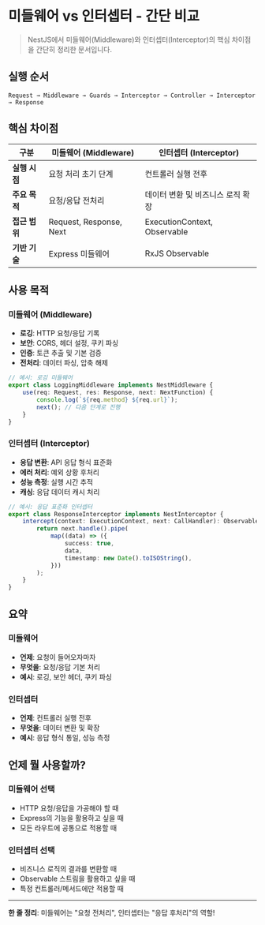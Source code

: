 # 미들웨어 vs 인터셉터 - 간단 비교

> NestJS에서 미들웨어(Middleware)와 인터셉터(Interceptor)의 핵심 차이점을 간단히 정리한 문서입니다.

## 실행 순서

```
Request → Middleware → Guards → Interceptor → Controller → Interceptor → Response
```

## 핵심 차이점

| 구분          | 미들웨어 (Middleware)   | 인터셉터 (Interceptor)            |
| ------------- | ----------------------- | --------------------------------- |
| **실행 시점** | 요청 처리 초기 단계     | 컨트롤러 실행 전후                |
| **주요 목적** | 요청/응답 전처리        | 데이터 변환 및 비즈니스 로직 확장 |
| **접근 범위** | Request, Response, Next | ExecutionContext, Observable      |
| **기반 기술** | Express 미들웨어        | RxJS Observable                   |

## 사용 목적

### 미들웨어 (Middleware)

-   **로깅**: HTTP 요청/응답 기록
-   **보안**: CORS, 헤더 설정, 쿠키 파싱
-   **인증**: 토큰 추출 및 기본 검증
-   **전처리**: 데이터 파싱, 압축 해제

```typescript
// 예시: 로깅 미들웨어
export class LoggingMiddleware implements NestMiddleware {
    use(req: Request, res: Response, next: NextFunction) {
        console.log(`${req.method} ${req.url}`);
        next(); // 다음 단계로 진행
    }
}
```

### 인터셉터 (Interceptor)

-   **응답 변환**: API 응답 형식 표준화
-   **에러 처리**: 예외 상황 후처리
-   **성능 측정**: 실행 시간 추적
-   **캐싱**: 응답 데이터 캐시 처리

```typescript
// 예시: 응답 표준화 인터셉터
export class ResponseInterceptor implements NestInterceptor {
    intercept(context: ExecutionContext, next: CallHandler): Observable<any> {
        return next.handle().pipe(
            map((data) => ({
                success: true,
                data,
                timestamp: new Date().toISOString(),
            }))
        );
    }
}
```

## 요약

### **미들웨어**

-   **언제**: 요청이 들어오자마자
-   **무엇을**: 요청/응답 기본 처리
-   **예시**: 로깅, 보안 헤더, 쿠키 파싱

### **인터셉터**

-   **언제**: 컨트롤러 실행 전후
-   **무엇을**: 데이터 변환 및 확장
-   **예시**: 응답 형식 통일, 성능 측정

## 언제 뭘 사용할까?

### 미들웨어 선택

-   HTTP 요청/응답을 가공해야 할 때
-   Express의 기능을 활용하고 싶을 때
-   모든 라우트에 공통으로 적용할 때

### 인터셉터 선택

-   비즈니스 로직의 결과를 변환할 때
-   Observable 스트림을 활용하고 싶을 때
-   특정 컨트롤러/메서드에만 적용할 때

---

**한 줄 정리**: 미들웨어는 "요청 전처리", 인터셉터는 "응답 후처리"의 역할!
